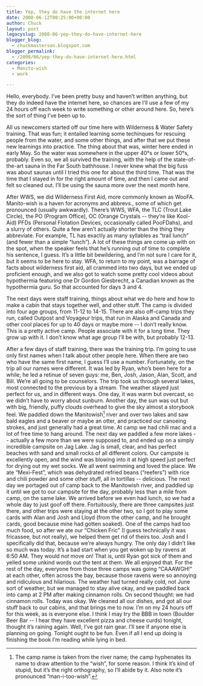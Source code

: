 ```yaml
---
title: Yep, they do have the internet here
date: 2008-06-12T00:25:00+00:00
author: Chuck
layout: post
legacyslug: 2008-06-yep-they-do-have-internet-here
blogger_blog:
  - chuckmasterson.blogspot.com
blogger_permalink:
  - /2008/06/yep-they-do-have-internet-here.html
categories:
  - Manito-wish
  - work

---
```

Hello, everybody. I’ve been pretty busy and haven’t written anything, but they
do indeed have the internet here, so chances are I’ll use a few of my 24 hours
off each week to write something or other around here. So, here’s the sort of
thing I’ve been up to.  

All us newcomers started off our time here with Wilderness & Water Safety
training. That was fun; it entailed learning some techinques for rescuing
people from the water, and some other things, and after that we put these new
learnings into practice. The thing about that was, winter here ended in early
May. So the water was somewhere in the upper 40°s or lower 50°s, probably. Even
so, we all survived the training, with the help of the state-of-the-art sauna
in the Far South bathhouse. I never knew what the big fuss was about saunas
until I tried this one for about the third time. That was the time that I
stayed in for the right amount of time, and then I came out and felt so cleaned
out. I’ll be using the sauna more over the next month here.  

After WWS, we did Wilderness First Aid, more commonly known as WooFA.
Manito-wish is a haven for acronyms and abbrevs., some of which get pronounced
(usually awkwardly). There’s WWS, WFA, the TLC (Trout Lake Circle), the PO
(Program Office), OC (Orange Crystals -- they’re like Kool-Aid) PFDs (Personal
Flotation Devices, occasionally called PooFDahs), and a slurry of others. Quite
a few aren’t actually shorter than the thing they abbreviate. For example, TL
has exactly as many syllables as “trail lunch” (and fewer than a simple
“lunch”). A lot of these things are come up with on the spot, when the speaker
feels that he’s running out of time to complete his sentence, I guess. It’s a
little bit bewildering, and I’m not sure I care for it, but it seems to be here
to stay. WFA, to return to my point, was a barrage of facts about wilderness
first aid, all crammed into two days, but we ended up proficient enough, and we
also got to watch some pretty cool videos about hypothermia featuring one Dr
Gordon Giesbrecht, a Canadian known as the hypothermia guru. So that accounted
for days 3 and 4.  

The next days were staff training, things about what we do here and how to make
a cabin that stays together well, and other stuff. The camp is divided into
four age groups, from 11-12 to 14-15. There are also off-camp trips they run,
called Outpost and Voyageur trips, that run in Alaska and Canada and other cool
places for up to 40 days or maybe more -- I don’t really know. This is a pretty
active camp. People associate with it for a long time. They grow up with it. I
don’t know what age group I’ll be with, but probably 12-13.  

After a few days of staff training, there was the training trip. I’m going to
use only first names when I talk about other people here. When there are two
who have the same first name, I guess I’ll use a number. Fortunately, on the
trip all our names were different. It was led by Ryan, who’s been here for a
while; he led a retinue of seven guys: me, Ben, Josh, Jason, Alan, Scott, and
Bill. We’re all going to be counselors. The trip took us through several lakes,
most connected to the previous by a stream. The weather stayed just perfect for
us, and in different ways. One day, it was warm but overcast, so we didn’t have
to worry about sunburn. Another day, the sun was out but with big, friendly,
puffy clouds overhead to give the sky almost a storybook feel. We paddled down
the Manitowish[^1] river and over two lakes and saw bald eagles and a beaver or
maybe an otter, and practiced our canoeing strokes, and just generally had a
great time. At camp we had chili mac and a lot of free time to hang around. The
next day we paddled a few more lakes -- actually a few more than we were
supposed to, and ended up on a simply incredible campsite on Jag Lake. Jag is
small, clear, and has perfect beaches with sand and small rocks of all
different colors. Our campsite is excellently open, and the wind was blowing
into it at high speed just perfect for drying out my wet socks. We all went
swimming and loved the place. We ate “Mexi-Fest”, which was dehydrated refried
beans (“reefers”) with rice and chili powder and some other stuff, all in
tortillas -- delicious. The next day we portaged out of camp back to the
Manitowish river, and paddled up it until we got to our campsite for the day,
probably less than a mile from camp, on the same lake. We arrived before we
even had lunch, so we had a whole day to just goof off there. Fortuitously,
there are three campsites just there, and other trips were staying at the other
two, so I got to play some cards with Alan and Josh and Lloyd (from the other
camp, and he brought cards, good because mine had gotten soaked). One of the
camps had too much food, so after we ate our “Chicken Fric” (I guess
technically it was fricassee, but not really), we helped them get rid of theirs
too. Josh and I specifically did that, because we’re always hungry. The only
day I didn’t like so much was today. It’s a bad start when you get woken up by
ravens at 6:50 AM. They would _not_ move on! That is, until Ryan got sick of
them and yelled some unkind words out the tent at them. We all enjoyed that.
For the rest of the day, everyone from those three camps was going “CAAAWGH!”
at each other, often across the bay, because those ravens were so annoying and
ridiculous and hilarious. The weather had turned really cold, not June sort of
weather, but we managed to stay alive okay, and we paddled back into camp at 2
PM after making cinnamon rolls. On second thought: we had cinnamon rolls. Today
was okay. We cleaned all our dishes, and got all our stuff back to our cabins,
and that brings me to now. I’m on my 24 hours off for this week, as is everyone
else. I think I may try the BBB in town (Boulder Beer Bar -- I hear they have
excellent pizza and cheese curds) tonight, thought it’s raining again. Well,
I’ve got rain gear. I’ll see if anyone else is planning on going. Tonight ought
to be fun. Even if all I end up doing is finishing the book I’m reading while
lying in bed.

[^1]: The camp name is taken from the river name; the camp hyphenates its name
    to draw attention to the “wish”, for some reason. I think it’s kind of stupid,
    but it’s the right orthography, so I’ll abide by it. Also note it’s pronounced
    “man-i-too-wish”.
